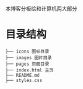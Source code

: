本博客分板绘和计算机两大部分

# 目录结构

```
├── icons 图标目录
├── images 图片目录
├── pages 页面目录
├── index.html 主页
├── README.md
├── styles.css
```
